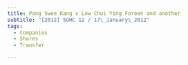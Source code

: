 ```yaml
---
title: Pang Swee Kang v Low Chui Ying Foreen and another 
subtitle: "[2012] SGHC 12 / 17\_January\_2012"
tags:
  - Companies
  - Shares
  - Transfer

---
```


